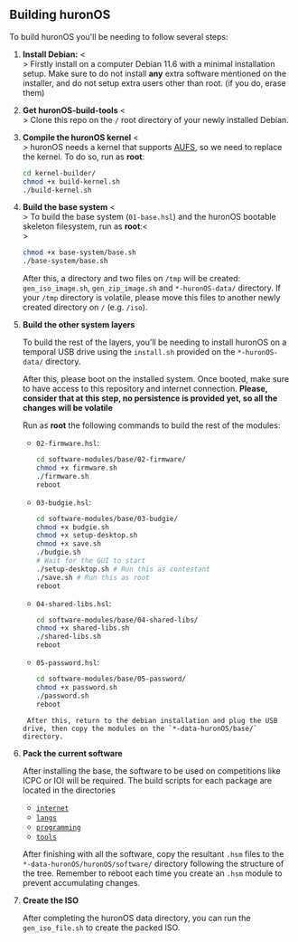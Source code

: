 ## Building huronOS

To build huronOS you'll be needing to follow several steps:

1. **Install Debian:** <<br/>>
   Firstly install on a computer Debian 11.6 with a minimal installation setup. Make sure to do not install **any** extra software mentioned on the installer, and do not setup extra users other than root. (if you do, erase them)

2. **Get huronOS-build-tools** <<br/>>
   Clone this repo on the `/` root directory of your newly installed Debian.

3. **Compile the huronOS kernel** <<br/>>
   huronOS needs a kernel that supports [AUFS](https://aufs.sf.net), so we need to replace the kernel. To do so, run as **root**:

   ```bash
   cd kernel-builder/
   chmod +x build-kernel.sh
   ./build-kernel.sh
   ```

4. **Build the base system** <<br/>>
   To build the base system (`01-base.hsl`) and the huronOS bootable skeleton filesystem, run as **root**:<<br/>>

   ```bash
   chmod +x base-system/base.sh
   ./base-system/base.sh
   ```

   After this, a directory and two files on `/tmp` will be created: `gen_iso_image.sh`, `gen_zip_image.sh` and `*-huronOS-data/` directory. If your `/tmp` directory is volatile, please move this files to another newly created directory on `/` (e.g. `/iso`).

5. **Build the other system layers**

   To build the rest of the layers, you'll be needing to install huronOS on a temporal USB drive using the `install.sh` provided on the `*-huronOS-data/` directory.

   After this, please boot on the installed system.
   Once booted, make sure to have access to this repository and internet connection. **Please, consider that at this step, no persistence is provided yet, so all the changes will be volatile**

   Run as **root** the following commands to build the rest of the modules:

   - `02-firmware.hsl`:
     ```bash
     cd software-modules/base/02-firmware/
     chmod +x firmware.sh
     ./firmware.sh
     reboot
     ```
   - `03-budgie.hsl`:
     ```bash
     cd software-modules/base/03-budgie/
     chmod +x budgie.sh
     chmod +x setup-desktop.sh
     chmod +x save.sh
     ./budgie.sh
     # Wait for the GUI to start
     ./setup-desktop.sh # Run this as contestant
     ./save.sh # Run this as root
     reboot
     ```
   - `04-shared-libs.hsl`:
     ```bash
     cd software-modules/base/04-shared-libs/
     chmod +x shared-libs.sh
     ./shared-libs.sh
     reboot
     ```
   - `05-password.hsl`:
     ```bash
     cd software-modules/base/05-password/
     chmod +x password.sh
     ./password.sh
     reboot
     ```

   ```
    After this, return to the debian installation and plug the USB drive, then copy the modules on the `*-data-huronOS/base/` directory.

   ```

6. **Pack the current software**

   After installing the base, the software to be used on competitions like ICPC or IOI will be required. The build scripts for each package are located in the directories

   - [`internet`](./software-modules/internet/)
   - [`langs`](./software-modules/langs/)
   - [`programming`](./software-modules/programming/)
   - [`tools`](./software-modules/tools/)

   After finishing with all the software, copy the resultant `.hsm` files to the `*-data-huronOS/huronOS/software/` directory following the structure of the tree. Remember to reboot each time you create an `.hsm` module to prevent accumulating changes.

7. **Create the ISO**

   After completing the huronOS data directory, you can run the `gen_iso_file.sh` to create the packed ISO.
